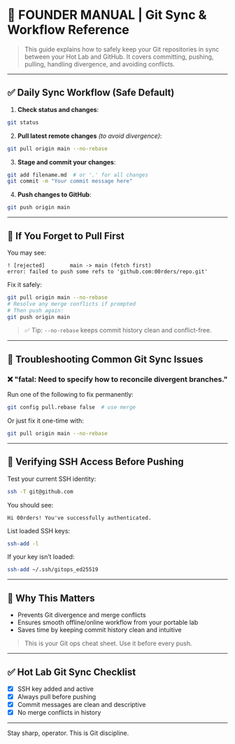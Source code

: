 # 🧠 FOUNDER MANUAL | Git Sync & Workflow Reference

> This guide explains how to safely keep your Git repositories in sync between your Hot Lab and GitHub. It covers committing, pushing, pulling, handling divergence, and avoiding conflicts.

---

## ✅ Daily Sync Workflow (Safe Default)

1. **Check status and changes**:

```bash
git status
```

2. **Pull latest remote changes** *(to avoid divergence)*:

```bash
git pull origin main --no-rebase
```

3. **Stage and commit your changes**:

```bash
git add filename.md  # or '.' for all changes
git commit -m "Your commit message here"
```

4. **Push changes to GitHub**:

```bash
git push origin main
```

---

## 🚨 If You Forget to Pull First

You may see:

```
! [rejected]        main -> main (fetch first)
error: failed to push some refs to 'github.com:00rders/repo.git'
```

Fix it safely:

```bash
git pull origin main --no-rebase
# Resolve any merge conflicts if prompted
# Then push again:
git push origin main
```

> ✅ Tip: `--no-rebase` keeps commit history clean and conflict-free.

---

## 🧪 Troubleshooting Common Git Sync Issues

### ❌ "fatal: Need to specify how to reconcile divergent branches."

Run one of the following to fix permanently:

```bash
git config pull.rebase false  # use merge
```

Or just fix it one-time with:

```bash
git pull origin main --no-rebase
```

---

## 🔁 Verifying SSH Access Before Pushing

Test your current SSH identity:

```bash
ssh -T git@github.com
```

You should see:

```
Hi 00rders! You've successfully authenticated.
```

List loaded SSH keys:

```bash
ssh-add -l
```

If your key isn’t loaded:

```bash
ssh-add ~/.ssh/gitops_ed25519
```

---

## 🧠 Why This Matters

* Prevents Git divergence and merge conflicts
* Ensures smooth offline/online workflow from your portable lab
* Saves time by keeping commit history clean and intuitive

> This is your Git ops cheat sheet. Use it before every push.

---

## ✅ Hot Lab Git Sync Checklist

* [x] SSH key added and active
* [x] Always pull before pushing
* [x] Commit messages are clean and descriptive
* [x] No merge conflicts in history

---

Stay sharp, operator. This is Git discipline.
